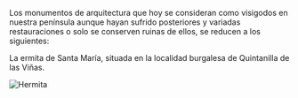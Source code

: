 Los monumentos de arquitectura que hoy se consideran como visigodos en nuestra
península aunque hayan sufrido posteriores y variadas restauraciones o solo se
conserven ruinas de ellos, se reducen a los siguientes:

La ermita de Santa María, situada en la localidad burgalesa de Quintanilla de las
Viñas.

![Hermita](Hermita.jpg)
